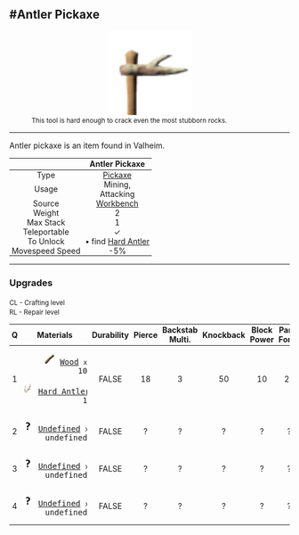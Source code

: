 <meta property="og:title" content="Antler Pickaxe - MoreValheim" /><meta property="og:type" content="website" /><meta property="og:image" content="/assets/antler_pickaxe.png" /><meta property="og:description" content="Antler Pickaxe is an item found in Valheim." /><meta name="theme-color" content="#546D78"><meta name="twitter:card" content="summary_large_image">
#Antler Pickaxe
-------------
<style>img {width:20px;}.tb {width:150px;display: block;margin-left: auto;margin-right: auto;}</style>

<style>.md-typeset table:not([class]) th:not([align]) {min-width:unset!important;}</style>
<style>td{padding:0em 0.3em!important;text-align:center!important;border-left:.05rem solid var(--md-default-fg-color--lightest)}</style>

<style>th{padding:0.1em 0.3em!important;text-align:center!important;font-weight:bold}</style>

<style>pre{text-align:right!important}</style>
<style>table tr td:first-child {border-left: 0;};</style>

<figure><img src="/assets/antler_pickaxe.png" class="tb" /><figcaption><small>This tool is hard enough to crack even the most stubborn rocks.</small></figcaption></figure>

-------------

Antler pickaxe is an item found in Valheim.

|        | Antler Pickaxe              |
| ----------- | ------------------------------------ |
| Type | [Pickaxe](../../types/pickaxe)
| Usage | Mining,<br>Attacking<br>
| Source | [Workbench](../../objects/workbench)
| Weight | 2 |
| Max Stack | 1 |
| Teleportable | ✓
| To Unlock | • find [Hard Antler](../../items/hard_antler)<br>
| Movespeed Speed | -5%


-------------

### Upgrades

<small>CL - Crafting level</small><br><small>RL - Repair level</small>

| Q | Materials | Durability | Pierce | Backstab Multi. | Knockback | Block Power | Parry Force | Parry Bonus | CL | RL |
| - | - | - | - | - | - | - | - | - | - | - |
| 1 | <pre>[![Wood](/assets/wood.png)](../../items/wood) [Wood](../../items/wood) <small>x</small> 10</pre><pre>[![Hard Antler](/assets/hard_antler.png)](../../items/hard_antler) [Hard Antler](../../items/hard_antler) <small>x</small> 1</pre> | FALSE | 18 | 3 | 50 | 10 | 20 | 2 |? | ? |
| 2 | <pre>[![Undefined](/assets/undefined.png)](../../items/undefined) [Undefined](../../items/undefined) <small>x</small> undefined</pre> | FALSE | ? | ? | ? | ? | ? | ? |? | ? |
| 3 | <pre>[![Undefined](/assets/undefined.png)](../../items/undefined) [Undefined](../../items/undefined) <small>x</small> undefined</pre> | FALSE | ? | ? | ? | ? | ? | ? |? | ? |
| 4 | <pre>[![Undefined](/assets/undefined.png)](../../items/undefined) [Undefined](../../items/undefined) <small>x</small> undefined</pre> | FALSE | ? | ? | ? | ? | ? | ? |? | ? |